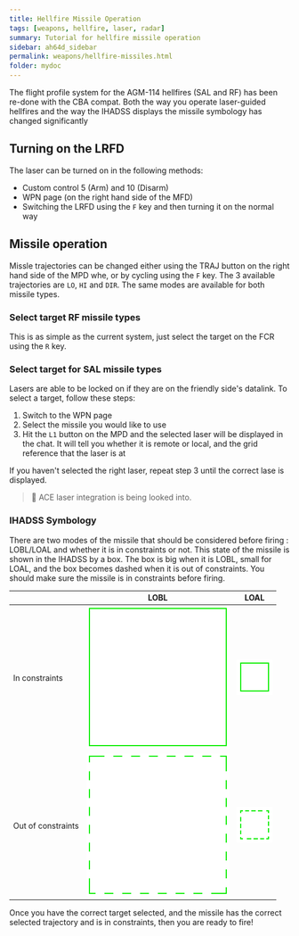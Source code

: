 ```yaml
---
title: Hellfire Missile Operation
tags: [weapons, hellfire, laser, radar]
summary: Tutorial for hellfire missile operation
sidebar: ah64d_sidebar
permalink: weapons/hellfire-missiles.html
folder: mydoc
---
```

The flight profile system for the AGM-114 hellfires (SAL and RF) has been re-done with the CBA compat. Both the way you operate laser-guided hellfires and the way the IHADSS displays the missile symbology has changed significantly

## Turning on the LRFD

The laser can be turned on in the following methods:

* Custom control 5 (Arm) and 10 (Disarm)
* WPN page (on the right hand side of the MFD)
* Switching the LRFD using the `F` key and then turning it on the normal way

## Missile operation

Missle trajectories can be changed either using the TRAJ button on the right hand side of the MPD whe, or by cycling using the `F` key. The 3 available trajectories are `LO`, `HI` and `DIR`. The same modes are available for both missile types.

### Select target RF missile types

This is as simple as the current system, just select the target on the FCR using the `R` key.

### Select target for SAL missile types

Lasers are able to be locked on if they are on the friendly side's datalink. To select a target, follow these steps:

1. Switch to the WPN page
2. Select the missile you would like to use
3. Hit the `L1` button on the MPD and the selected laser will be displayed in the chat. It will tell you  whether it is remote or local, and the grid reference that the laser is at

If you haven't selected the right laser, repeat step 3 until the correct lase is displayed.

> :construction: ACE laser integration is being looked into.

### IHADSS Symbology

There are two modes of the missile that should be considered before firing : LOBL/LOAL and whether it is in constraints or not. This state of the missile is shown in the IHADSS by a box. The box is big when it is LOBL, small for LOAL, and the box becomes dashed when it is out of constraints. You should make sure the missile is in constraints before firing.

| | LOBL | LOAL |
| :-- | :-: | :-: |
| In constraints | ![LOBL in bounds](images/tex/hdu/ah64_lobl.png) | ![LOAL out of bounds](images/tex/hdu/f16_rsc_jhmcs_targ.png)
| Out of constraints | ![LOBL out of bounds](images/tex/hdu/ah64_lobl_nolos.png) | ![LOAL in bounds](images/tex/hdu/f16_rsc_jhmcs_targ_nolos.png)

Once you have the correct target selected, and the missile has the correct selected trajectory and is in constraints, then you are ready to fire!
